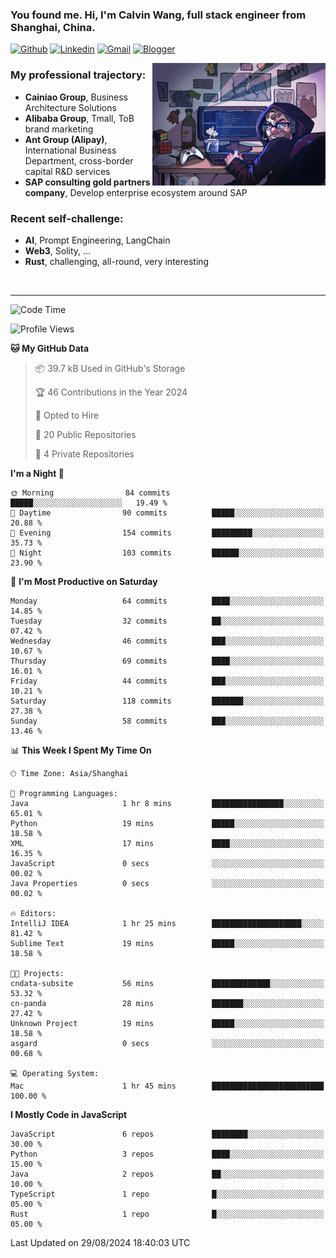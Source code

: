 <!-- Greeting -->
### You found me. Hi, I'm Calvin Wang, full stack engineer from Shanghai, China.

[![Github](https://img.shields.io/badge/-Github-000?style=flat&logo=Github&logoColor=white)](https://github.com/wangjunneil)
[![Linkedin](https://img.shields.io/badge/-LinkedIn-blue?style=flat&logo=Linkedin&logoColor=white)](https://www.linkedin.com/in/wangjunneil/)
[![Gmail](https://img.shields.io/badge/-Gmail-c14438?style=flat&logo=Gmail&logoColor=white)](mailto:wangjunneil@gmail.com)
[![Blogger](https://img.shields.io/badge/-Blogger-gray?style=flat&logo=Blogger&logoColor=white)](https://www.wangjun.dev)

<!--Introduction -->

<img align="right" alt="img" src="https://raw.githubusercontent.com/wangjunneil/wangjunneil/main/imgs/cover_image.png" width="55%" height="auto" />

### My professional trajectory: 
- **Cainiao Group**, Business Architecture Solutions
- **Alibaba Group**, Tmall, ToB brand marketing
- **Ant Group (Alipay)**, International Business Department, cross-border capital R&D services
- **SAP consulting gold partners company**, Develop enterprise ecosystem around SAP
### Recent self-challenge:
- **AI**, Prompt Engineering, LangChain
- **Web3**, Solity, ...
- **Rust**, challenging, all-round, very interesting

<br/>

---
<!-- Your badges -->

<!--START_SECTION:waka-->
![Code Time](http://img.shields.io/badge/Code%20Time-246%20hrs%208%20mins-blue)

![Profile Views](http://img.shields.io/badge/Profile%20Views-0-blue)

**🐱 My GitHub Data** 

> 📦 39.7 kB Used in GitHub's Storage 
 > 
> 🏆 46 Contributions in the Year 2024
 > 
> 💼 Opted to Hire
 > 
> 📜 20 Public Repositories 
 > 
> 🔑 4 Private Repositories 
 > 
**I'm a Night 🦉** 

```text
🌞 Morning                84 commits          █████░░░░░░░░░░░░░░░░░░░░   19.49 % 
🌆 Daytime                90 commits          █████░░░░░░░░░░░░░░░░░░░░   20.88 % 
🌃 Evening                154 commits         █████████░░░░░░░░░░░░░░░░   35.73 % 
🌙 Night                  103 commits         ██████░░░░░░░░░░░░░░░░░░░   23.90 % 
```
📅 **I'm Most Productive on Saturday** 

```text
Monday                   64 commits          ████░░░░░░░░░░░░░░░░░░░░░   14.85 % 
Tuesday                  32 commits          ██░░░░░░░░░░░░░░░░░░░░░░░   07.42 % 
Wednesday                46 commits          ███░░░░░░░░░░░░░░░░░░░░░░   10.67 % 
Thursday                 69 commits          ████░░░░░░░░░░░░░░░░░░░░░   16.01 % 
Friday                   44 commits          ███░░░░░░░░░░░░░░░░░░░░░░   10.21 % 
Saturday                 118 commits         ███████░░░░░░░░░░░░░░░░░░   27.38 % 
Sunday                   58 commits          ███░░░░░░░░░░░░░░░░░░░░░░   13.46 % 
```


📊 **This Week I Spent My Time On** 

```text
🕑︎ Time Zone: Asia/Shanghai

💬 Programming Languages: 
Java                     1 hr 8 mins         ████████████████░░░░░░░░░   65.01 % 
Python                   19 mins             █████░░░░░░░░░░░░░░░░░░░░   18.58 % 
XML                      17 mins             ████░░░░░░░░░░░░░░░░░░░░░   16.35 % 
JavaScript               0 secs              ░░░░░░░░░░░░░░░░░░░░░░░░░   00.02 % 
Java Properties          0 secs              ░░░░░░░░░░░░░░░░░░░░░░░░░   00.02 % 

🔥 Editors: 
IntelliJ IDEA            1 hr 25 mins        ████████████████████░░░░░   81.42 % 
Sublime Text             19 mins             █████░░░░░░░░░░░░░░░░░░░░   18.58 % 

🐱‍💻 Projects: 
cndata-subsite           56 mins             █████████████░░░░░░░░░░░░   53.32 % 
cn-panda                 28 mins             ███████░░░░░░░░░░░░░░░░░░   27.42 % 
Unknown Project          19 mins             █████░░░░░░░░░░░░░░░░░░░░   18.58 % 
asgard                   0 secs              ░░░░░░░░░░░░░░░░░░░░░░░░░   00.68 % 

💻 Operating System: 
Mac                      1 hr 45 mins        █████████████████████████   100.00 % 
```

**I Mostly Code in JavaScript** 

```text
JavaScript               6 repos             ████████░░░░░░░░░░░░░░░░░   30.00 % 
Python                   3 repos             ████░░░░░░░░░░░░░░░░░░░░░   15.00 % 
Java                     2 repos             ██░░░░░░░░░░░░░░░░░░░░░░░   10.00 % 
TypeScript               1 repo              █░░░░░░░░░░░░░░░░░░░░░░░░   05.00 % 
Rust                     1 repo              █░░░░░░░░░░░░░░░░░░░░░░░░   05.00 % 
```




 Last Updated on 29/08/2024 18:40:03 UTC
<!--END_SECTION:waka-->
